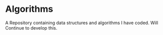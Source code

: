 # Algorithms

A Repository containing data structures and algorithms I have coded. Will Continue to develop this.
